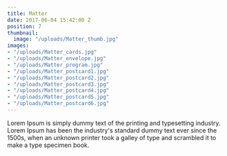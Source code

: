 ```yaml
---
title: Matter
date: 2017-06-04 15:42:00 Z
position: 7
thumbnail:
  image: "/uploads/Matter_thumb.jpg"
images:
- "/uploads/Matter_cards.jpg"
- "/uploads/Matter_envelope.jpg"
- "/uploads/Matter_program.jpg"
- "/uploads/Matter_postcard1.jpg"
- "/uploads/Matter_postcard2.jpg"
- "/uploads/Matter_postcard3.jpg"
- "/uploads/Matter_postcard4.jpg"
- "/uploads/Matter_postcard5.jpg"
- "/uploads/Matter_postcard6.jpg"
---
```


Lorem Ipsum is simply dummy text of the printing and typesetting industry. Lorem Ipsum has been the industry's standard dummy text ever since the 1500s, when an unknown printer took a galley of type and scrambled it to make a type specimen book.